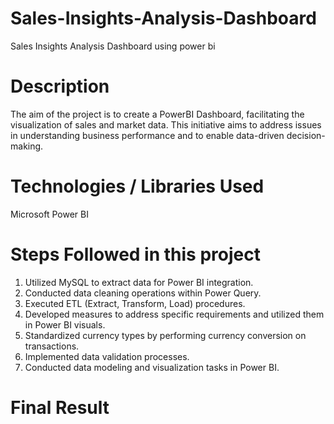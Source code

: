 # Sales-Insights-Analysis-Dashboard
Sales Insights Analysis Dashboard using power bi

# Description
The aim of the project is to create a PowerBI Dashboard, facilitating the visualization of sales and market data. This initiative aims to address issues in understanding business performance and to enable data-driven decision-making.

# Technologies / Libraries Used
Microsoft Power BI

# Steps Followed in this project
1. Utilized MySQL to extract data for Power BI integration.
2. Conducted data cleaning operations within Power Query.
3. Executed ETL (Extract, Transform, Load) procedures.
4. Developed measures to address specific requirements and utilized them in Power BI visuals.
5. Standardized currency types by performing currency conversion on transactions.
6. Implemented data validation processes.
7. Conducted data modeling and visualization tasks in Power BI.

# Final Result


